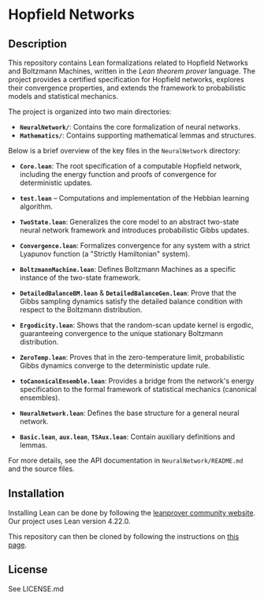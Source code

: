 # Hopfield Networks

## Description
This repository contains Lean formalizations related to Hopfield Networks and Boltzmann Machines, written in the *Lean theorem prover* language. The project provides a certified specification for Hopfield networks, explores their convergence properties, and extends the framework to probabilistic models and statistical mechanics.

The project is organized into two main directories:

- **`NeuralNetwork/`**: Contains the core formalization of neural networks.
- **`Mathematics/`**: Contains supporting mathematical lemmas and structures.

Below is a brief overview of the key files in the `NeuralNetwork` directory:

- **`Core.lean`**: The root specification of a computable Hopfield network, including the energy function and proofs of convergence for deterministic updates.
- **`test.lean`** – Computations and implementation of the Hebbian learning algorithm.  

- **`TwoState.lean`**: Generalizes the core model to an abstract two-state neural network framework and introduces probabilistic Gibbs updates.
- **`Convergence.lean`**: Formalizes convergence for any system with a strict Lyapunov function (a "Strictly Hamiltonian" system).
- **`BoltzmannMachine.lean`**: Defines Boltzmann Machines as a specific instance of the two-state framework.
- **`DetailedBalanceBM.lean`** & **`DetailedBalanceGen.lean`**: Prove that the Gibbs sampling dynamics satisfy the detailed balance condition with respect to the Boltzmann distribution.
- **`Ergodicity.lean`**: Shows that the random-scan update kernel is ergodic, guaranteeing convergence to the unique stationary Boltzmann distribution.
- **`ZeroTemp.lean`**: Proves that in the zero-temperature limit, probabilistic Gibbs dynamics converge to the deterministic update rule.
- **`toCanonicalEnsemble.lean`**: Provides a bridge from the network's energy specification to the formal framework of statistical mechanics (canonical ensembles).
- **`NeuralNetwork.lean`**: Defines the base structure for a general neural network.
- **`Basic.lean`**, **`aux.lean`**, **`TSAux.lean`**: Contain auxiliary definitions and lemmas.

For more details, see the API documentation in `NeuralNetwork/README.md` and the source files.

## Installation
Installing Lean can be done by following the [leanprover community website](https://leanprover-community.github.io/get_started.html).
Our project uses Lean version 4.22.0.

This repository can then be cloned by following the instructions on [this page](https://leanprover-community.github.io/install/project.html).

## License
See LICENSE.md
